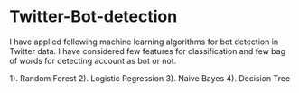 # Twitter-Bot-detection

I have applied following machine learning algorithms for bot detection in Twitter data. I have considered few features for classification and few bag of words for detecting account as bot or not.

  1). Random Forest
  2). Logistic Regression
  3). Naive Bayes
  4). Decision Tree
 
 
